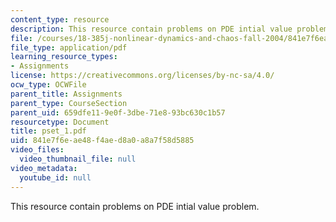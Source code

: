 ```yaml
---
content_type: resource
description: This resource contain problems on PDE intial value problem.
file: /courses/18-385j-nonlinear-dynamics-and-chaos-fall-2004/841e7f6eae48f4aed8a0a8a7f58d5885_pset_1.pdf
file_type: application/pdf
learning_resource_types:
- Assignments
license: https://creativecommons.org/licenses/by-nc-sa/4.0/
ocw_type: OCWFile
parent_title: Assignments
parent_type: CourseSection
parent_uid: 659dfe11-9e0f-3dbe-71e8-93bc630c1b57
resourcetype: Document
title: pset_1.pdf
uid: 841e7f6e-ae48-f4ae-d8a0-a8a7f58d5885
video_files:
  video_thumbnail_file: null
video_metadata:
  youtube_id: null
---
```

This resource contain problems on PDE intial value problem.